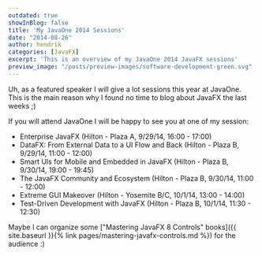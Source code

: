 ```yaml
---
outdated: true
showInBlog: false
title: 'My JavaOne 2014 Sessions'
date: "2014-08-26"
author: hendrik
categories: [JavaFX]
excerpt: 'This is an overview of my JavaOne 2014 JavaFX sessions'
preview_image: "/posts/preview-images/software-development-green.svg"
---
```

Uh, as a featured speaker I will give a lot sessions this year at JavaOne. This is the main reason why I found no time to blog about JavaFX the last weeks ;)

If you will attend JavaOne I will be happy to see you at one of my session:

* Enterprise JavaFX (Hilton - Plaza A, 9/29/14, 16:00 - 17:00)
* DataFX: From External Data to a UI Flow and Back (Hilton - Plaza B, 9/29/14, 11:00 - 12:00)
* Smart UIs for Mobile and Embedded in JavaFX (Hilton - Plaza B, 9/30/14, 19:00 - 19:45)
* The JavaFX Community and Ecosystem (Hilton - Plaza B, 9/30/14, 11:00 - 12:00)
* Extreme GUI Makeover (Hilton - Yosemite B/C, 10/1/14, 13:00 - 14:00)
* Test-Driven Development with JavaFX (Hilton - Plaza B, 10/1/14, 11:30 - 12:30)

Maybe I can organize some ["Mastering JavaFX 8 Controls" books]({{ site.baseurl }}{% link pages/mastering-javafx-controls.md %}) for the audience :)
